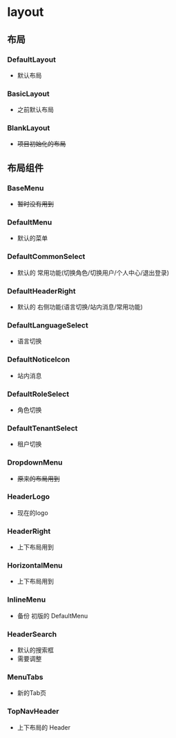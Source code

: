 # layout

## 布局

### DefaultLayout

- 默认布局

### BasicLayout

- 之前默认布局

### BlankLayout

- ~~项目初始化的布局~~


## 布局组件

### BaseMenu

- ~~暂时没有用到~~

### DefaultMenu

- 默认的菜单

### DefaultCommonSelect

- 默认的 常用功能(切换角色/切换用户/个人中心/退出登录)

### DefaultHeaderRight

- 默认的 右侧功能(语言切换/站内消息/常用功能)

### DefaultLanguageSelect

- 语言切换

### DefaultNoticeIcon

- 站内消息

### DefaultRoleSelect

- 角色切换

### DefaultTenantSelect

- 租户切换

### DropdownMenu

- ~~原来的布局用到~~


### HeaderLogo

- 现在的logo

### HeaderRight

- 上下布局用到

### HorizontalMenu

- 上下布局用到

### InlineMenu

- 备份 初版的 DefaultMenu

### HeaderSearch

- 默认的搜索框
- 需要调整

### MenuTabs

- 新的Tab页

### TopNavHeader

- 上下布局的 Header
